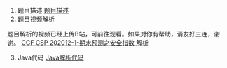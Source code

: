 1. 题目描述
  [题目描述](题目描述.md)
2. 题目视频解析

题目解析的视频已经上传B站，可前往观看。如果对你有帮助，请友好三连，谢谢。
[CCF CSP 202012-1-期末预测之安全指数 解析](https://www.bilibili.com/video/BV1Ko4y1d7W1/)

3. Java代码
  [Java解析代码](Java解析代码.md)
